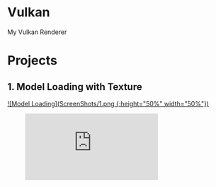 # Vulkan
  My Vulkan Renderer
  
# Projects

## 1. Model Loading with Texture
   [![Model Loading](ScreenShots/1.png {:height="50%" width="50%"})](https://youtu.be/W6YLzFhfPsc "Model Loading")


<figure class="video_container">  
  <iframe src="https://youtu.be/W6YLzFhfPsc" frameborder="0" allowfullscreen="true"> </iframe>
</figure>
